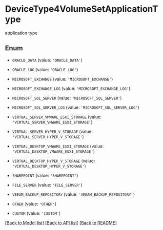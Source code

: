 # DeviceType4VolumeSetApplicationType

application type

## Enum

* `ORACLE_DATA` (value: `'ORACLE_DATA'`)

* `ORACLE_LOG` (value: `'ORACLE_LOG'`)

* `MICROSOFT_EXCHANGE` (value: `'MICROSOFT_EXCHANGE'`)

* `MICROSOFT_EXCHANGE_LOG` (value: `'MICROSOFT_EXCHANGE_LOG'`)

* `MICROSOFT_SQL_SERVER` (value: `'MICROSOFT_SQL_SERVER'`)

* `MICROSOFT_SQL_SERVER_LOG` (value: `'MICROSOFT_SQL_SERVER_LOG'`)

* `VIRTUAL_SERVER_VMWARE_ESXI_STORAGE` (value: `'VIRTUAL_SERVER_VMWARE_ESXI_STORAGE'`)

* `VIRTUAL_SERVER_HYPER_V_STORAGE` (value: `'VIRTUAL_SERVER_HYPER_V_STORAGE'`)

* `VIRTUAL_DESKTOP_VMWARE_ESXI_STORAGE` (value: `'VIRTUAL_DESKTOP_VMWARE_ESXI_STORAGE'`)

* `VIRTUAL_DESKTOP_HYPER_V_STORAGE` (value: `'VIRTUAL_DESKTOP_HYPER_V_STORAGE'`)

* `SHAREPOINT` (value: `'SHAREPOINT'`)

* `FILE_SERVER` (value: `'FILE_SERVER'`)

* `VEEAM_BACKUP_REPOSITORY` (value: `'VEEAM_BACKUP_REPOSITORY'`)

* `OTHER` (value: `'OTHER'`)

* `CUSTOM` (value: `'CUSTOM'`)

[[Back to Model list]](../README.md#documentation-for-models) [[Back to API list]](../README.md#documentation-for-api-endpoints) [[Back to README]](../README.md)


